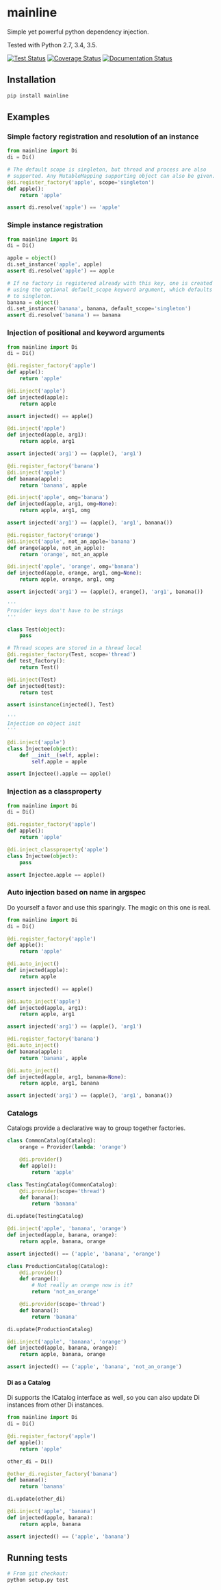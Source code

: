 mainline
========

Simple yet powerful python dependency injection.

Tested with Python 2.7, 3.4, 3.5.

[![Test Status](https://circleci.com/gh/vertical-knowledge/mainline.svg?style=svg)](https://circleci.com/gh/vertical-knowledge/mainline) [![Coverage Status](https://coveralls.io/repos/vertical-knowledge/mainline/badge.svg?branch=develop&service=github)](https://coveralls.io/github/vertical-knowledge/mainline?branch=develop) [![Documentation Status](https://readthedocs.org/projects/mainline/badge/?version=latest)](http://mainline.readthedocs.org/en/latest/?badge=latest)


Installation
------------

```sh
pip install mainline
```

Examples
--------

### Simple factory registration and resolution of an instance

```py
from mainline import Di
di = Di()

# The default scope is singleton, but thread and process are also
# supported. Any MutableMapping supporting object can also be given.
@di.register_factory('apple', scope='singleton')
def apple():
    return 'apple'

assert di.resolve('apple') == 'apple'
```

### Simple instance registration

```py
from mainline import Di
di = Di()

apple = object()
di.set_instance('apple', apple)
assert di.resolve('apple') == apple

# If no factory is registered already with this key, one is created
# using the optional default_scope keyword argument, which defaults
# to singleton.
banana = object()
di.set_instance('banana', banana, default_scope='singleton')
assert di.resolve('banana') == banana
```

### Injection of positional and keyword arguments

```py
from mainline import Di
di = Di()

@di.register_factory('apple')
def apple():
    return 'apple'

@di.inject('apple')
def injected(apple):
    return apple

assert injected() == apple()

@di.inject('apple')
def injected(apple, arg1):
    return apple, arg1

assert injected('arg1') == (apple(), 'arg1')

@di.register_factory('banana')
@di.inject('apple')
def banana(apple):
    return 'banana', apple

@di.inject('apple', omg='banana')
def injected(apple, arg1, omg=None):
    return apple, arg1, omg

assert injected('arg1') == (apple(), 'arg1', banana())

@di.register_factory('orange')
@di.inject('apple', not_an_apple='banana')
def orange(apple, not_an_apple):
    return 'orange', not_an_apple

@di.inject('apple', 'orange', omg='banana')
def injected(apple, orange, arg1, omg=None):
    return apple, orange, arg1, omg

assert injected('arg1') == (apple(), orange(), 'arg1', banana())

'''
Provider keys don't have to be strings
'''

class Test(object):
    pass

# Thread scopes are stored in a thread local
@di.register_factory(Test, scope='thread')
def test_factory():
    return Test()

@di.inject(Test)
def injected(test):
    return test

assert isinstance(injected(), Test)

'''
Injection on object init
'''

@di.inject('apple')
class Injectee(object):
    def __init__(self, apple):
        self.apple = apple

assert Injectee().apple == apple()
```

### Injection as a classproperty

```py
from mainline import Di
di = Di()

@di.register_factory('apple')
def apple():
    return 'apple'

@di.inject_classproperty('apple')
class Injectee(object):
    pass

assert Injectee.apple == apple()
```

### Auto injection based on name in argspec

Do yourself a favor and use this sparingly. The magic on this one is real.

```py
from mainline import Di
di = Di()

@di.register_factory('apple')
def apple():
    return 'apple'

@di.auto_inject()
def injected(apple):
    return apple

assert injected() == apple()

@di.auto_inject('apple')
def injected(apple, arg1):
    return apple, arg1

assert injected('arg1') == (apple(), 'arg1')

@di.register_factory('banana')
@di.auto_inject()
def banana(apple):
    return 'banana', apple

@di.auto_inject()
def injected(apple, arg1, banana=None):
    return apple, arg1, banana

assert injected('arg1') == (apple(), 'arg1', banana())
```

### Catalogs

Catalogs provide a declarative way to group together factories.

```py
class CommonCatalog(Catalog):
    orange = Provider(lambda: 'orange')

    @di.provider()
    def apple():
        return 'apple'

class TestingCatalog(CommonCatalog):
    @di.provider(scope='thread')
    def banana():
        return 'banana'

di.update(TestingCatalog)

@di.inject('apple', 'banana', 'orange')
def injected(apple, banana, orange):
    return apple, banana, orange

assert injected() == ('apple', 'banana', 'orange')

class ProductionCatalog(Catalog):
    @di.provider()
    def orange():
        # Not really an orange now is it?
        return 'not_an_orange'

    @di.provider(scope='thread')
    def banana():
        return 'banana'

di.update(ProductionCatalog)

@di.inject('apple', 'banana', 'orange')
def injected(apple, banana, orange):
    return apple, banana, orange

assert injected() == ('apple', 'banana', 'not_an_orange')
```

#### Di as a Catalog

Di supports the ICatalog interface as well, so you can also update Di instances from other Di instances.

```py
from mainline import Di
di = Di()

@di.register_factory('apple')
def apple():
    return 'apple'

other_di = Di()

@other_di.register_factory('banana')
def banana():
    return 'banana'

di.update(other_di)

@di.inject('apple', 'banana')
def injected(apple, banana):
    return apple, banana

assert injected() == ('apple', 'banana')
```

Running tests
-------------

```sh
# From git checkout:
python setup.py test
```
